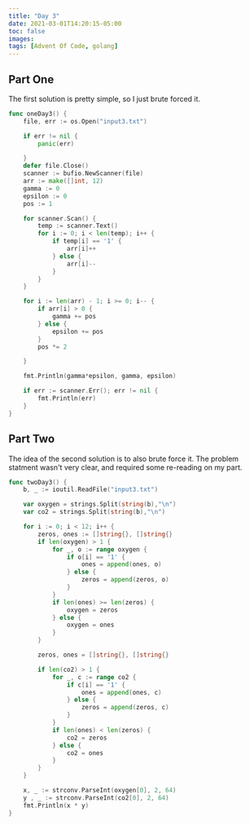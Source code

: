 ```yaml
---
title: "Day 3"
date: 2021-03-01T14:20:15-05:00
toc: false
images:
tags: [Advent Of Code, golang]
---
```

## Part One

The first solution is pretty simple, so I just brute forced it.

``` go
func oneDay3() {
	file, err := os.Open("input3.txt")

	if err != nil {
		panic(err)

	}
	defer file.Close()
	scanner := bufio.NewScanner(file)
	arr := make([]int, 12)
	gamma := 0
	epsilon := 0
	pos := 1

	for scanner.Scan() {
		temp := scanner.Text()
		for i := 0; i < len(temp); i++ {
			if temp[i] == '1' {
				arr[i]++
			} else {
				arr[i]--
			}
		}
	}

	for i := len(arr) - 1; i >= 0; i-- {
		if arr[i] > 0 {
			gamma += pos
		} else {
			epsilon += pos
		}
		pos *= 2

	}

	fmt.Println(gamma*epsilon, gamma, epsilon)

	if err := scanner.Err(); err != nil {
		fmt.Println(err)
	}
}

```

## Part Two

The idea of the second solution is to also brute force it. The problem statment wasn't very clear, and required some re-reading on my part.

``` go
func twoDay3() {
	b, _ := ioutil.ReadFile("input3.txt")

	var oxygen = strings.Split(string(b),"\n")
	var co2 = strings.Split(string(b),"\n")

	for i := 0; i < 12; i++ {
		zeros, ones := []string{}, []string{}
		if len(oxygen) > 1 {
			for _, o := range oxygen {
				if o[i] == '1' {
					ones = append(ones, o)
				} else {
					zeros = append(zeros, o)
				}
			}
			if len(ones) >= len(zeros) {
				oxygen = zeros
			} else {
				oxygen = ones
			}
		}

		zeros, ones = []string{}, []string{}

		if len(co2) > 1 {
			for _, c := range co2 {
				if c[i] == '1' {
					ones = append(ones, c)
				} else {
					zeros = append(zeros, c)
				}
			}
			if len(ones) < len(zeros) {
				co2 = zeros
			} else {
				co2 = ones
			}
		}
	}

	x, _ := strconv.ParseInt(oxygen[0], 2, 64)
	y , _ := strconv.ParseInt(co2[0], 2, 64)
	fmt.Println(x * y)
}
```